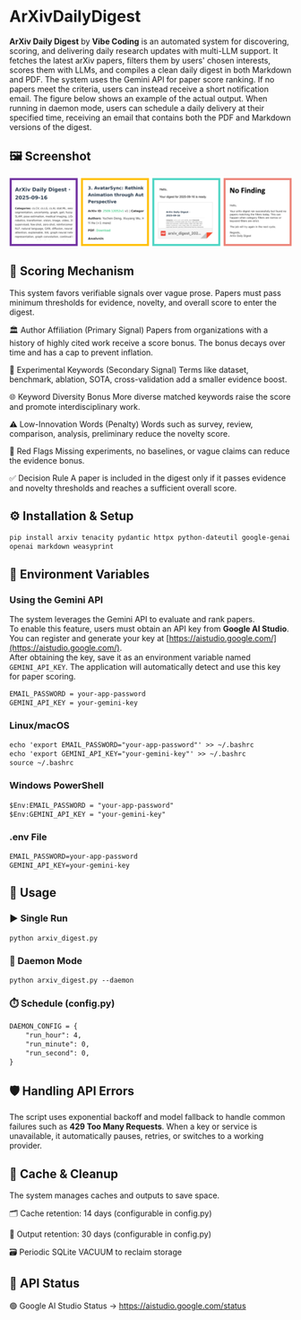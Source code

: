 # ArXivDailyDigest

**ArXiv Daily Digest** by **Vibe Coding** is an automated system for discovering, scoring, and delivering daily research updates with multi-LLM support. It fetches the latest arXiv papers, filters them by users' chosen interests, scores them with LLMs, and compiles a clean daily digest in both Markdown and PDF. The system uses the Gemini API for paper score ranking. If no papers meet the criteria, users can instead receive a short notification email. The figure below shows an example of the actual output. When running in daemon mode, users can schedule a daily delivery at their specified time, receiving an email that contains both the PDF and Markdown versions of the digest.





## 🖼️ Screenshot

![Screenshot](fig.png)


## 🎯 Scoring Mechanism

This system favors verifiable signals over vague prose. Papers must pass minimum thresholds
for evidence, novelty, and overall score to enter the digest.

🏛️ Author Affiliation (Primary Signal)
    Papers from organizations with a history of highly cited work receive a score bonus.
    The bonus decays over time and has a cap to prevent inflation.

🔬 Experimental Keywords (Secondary Signal)
    Terms like dataset, benchmark, ablation, SOTA, cross-validation add a smaller evidence boost.

🌐 Keyword Diversity Bonus
    More diverse matched keywords raise the score and promote interdisciplinary work.

⚠️ Low-Innovation Words (Penalty)
    Words such as survey, review, comparison, analysis, preliminary reduce the novelty score.

🚩 Red Flags
    Missing experiments, no baselines, or vague claims can reduce the evidence bonus.

✅ Decision Rule
    A paper is included in the digest only if it passes evidence and novelty thresholds and reaches a sufficient overall score.


## ⚙️ Installation & Setup

```
pip install arxiv tenacity pydantic httpx python-dateutil google-genai openai markdown weasyprint
```


## 🔑 Environment Variables

### Using the Gemini API

The system leverages the Gemini API to evaluate and rank papers.  
To enable this feature, users must obtain an API key from **Google AI Studio**. You can register and generate your key at [https://aistudio.google.com/](https://aistudio.google.com/).  
After obtaining the key, save it as an environment variable named `GEMINI_API_KEY`. The application will automatically detect and use this key for paper scoring.

```
EMAIL_PASSWORD = your-app-password
GEMINI_API_KEY = your-gemini-key
```
### Linux/macOS
```
echo 'export EMAIL_PASSWORD="your-app-password"' >> ~/.bashrc
echo 'export GEMINI_API_KEY="your-gemini-key"' >> ~/.bashrc
source ~/.bashrc
```
### Windows PowerShell
```
$Env:EMAIL_PASSWORD = "your-app-password"
$Env:GEMINI_API_KEY = "your-gemini-key"
```
### .env File
```
EMAIL_PASSWORD=your-app-password
GEMINI_API_KEY=your-gemini-key
```


## 🚀 Usage

### ▶️ Single Run
```
python arxiv_digest.py
```
### 🔁 Daemon Mode
```
python arxiv_digest.py --daemon
```
### ⏱️ Schedule (config.py)
```
DAEMON_CONFIG = {
    "run_hour": 4,
    "run_minute": 0,
    "run_second": 0,
}
```


## 🛡️ Handling API Errors

The script uses exponential backoff and model fallback to handle common failures such as **429 Too Many Requests**. When a key or service is unavailable, it automatically pauses, retries, or switches to a working provider.



## 🧹 Cache & Cleanup

The system manages caches and outputs to save space.

🗂️ Cache retention: 14 days (configurable in config.py)

📑 Output retention: 30 days (configurable in config.py)

🗃️ Periodic SQLite VACUUM to reclaim storage



## 📡 API Status

🟢 Google AI Studio Status → https://aistudio.google.com/status
